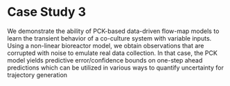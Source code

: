 # Case Study 3
We demonstrate the ability of PCK-based data-driven flow-map models to learn the transient behavior of a co-culture system with variable inputs.  Using a non-linear bioreactor model, we obtain observations that are corrupted with noise to emulate real data collection. In that case, the PCK model yields predictive error/confidence bounds on one-step ahead predictions which can be utilized in various ways to quantify uncertainty for trajectory generation
